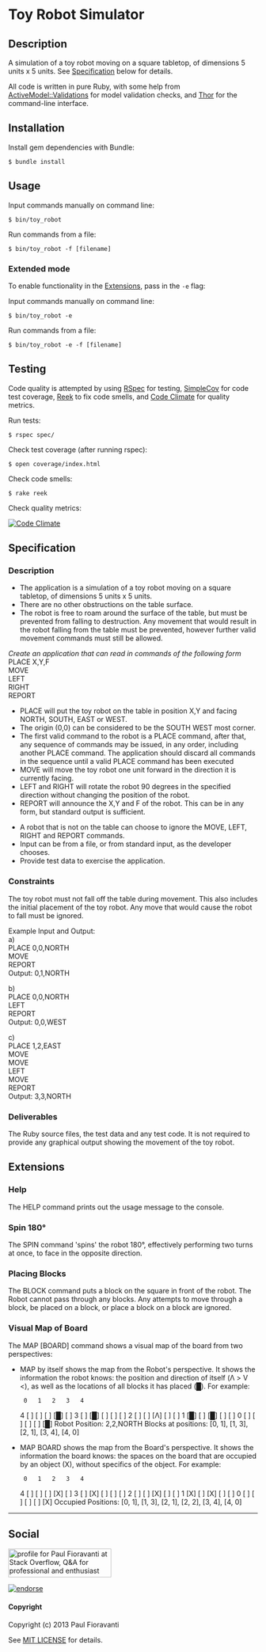 # Toy Robot Simulator

## Description

A simulation of a toy robot moving on a square tabletop, of dimensions 5 units x 5 units.  See [Specification](#specification) below for details.

All code is written in pure Ruby, with some help from [ActiveModel::Validations](http://api.rubyonrails.org/classes/ActiveModel/Validations.html) for model validation checks, and [Thor](https://github.com/wycats/thor) for the command-line interface. 

## Installation

Install gem dependencies with Bundle:

    $ bundle install

## Usage

Input commands manually on command line:

    $ bin/toy_robot

Run commands from a file:

    $ bin/toy_robot -f [filename]

### Extended mode

To enable functionality in the [Extensions](#extensions), pass in the `-e` flag:

Input commands manually on command line:

    $ bin/toy_robot -e

Run commands from a file:

    $ bin/toy_robot -e -f [filename]

## Testing

Code quality is attempted by using [RSpec](http://rspec.info/) for testing, [SimpleCov](https://github.com/colszowka/simplecov) for code test coverage, [Reek](https://github.com/troessner/reek) to fix code smells, and [Code Climate](https://codeclimate.com/) for quality metrics.

Run tests:

    $ rspec spec/

Check test coverage (after running rspec):

    $ open coverage/index.html

Check code smells:

    $ rake reek

Check quality metrics:

[![Code Climate](https://codeclimate.com/github/paulfioravanti/toy_robot.png)](https://codeclimate.com/github/paulfioravanti/toy_robot)

## Specification

### Description
- The application is a simulation of a toy robot moving on a square tabletop, of dimensions 5 units x 5 units.
- There are no other obstructions on the table surface.
- The robot is free to roam around the surface of the table, but must be prevented from falling to destruction. Any movement
that would result in the robot falling from the table must be prevented, however further valid movement commands must still
be allowed.


*Create an application that can read in commands of the following form*  
PLACE X,Y,F  
MOVE  
LEFT  
RIGHT  
REPORT  

<ul>
<li>PLACE will put the toy robot on the table in position X,Y and facing NORTH, SOUTH, EAST or WEST.</li>
<li>The origin (0,0) can be considered to be the SOUTH WEST most corner.</li>
<li>The first valid command to the robot is a PLACE command, after that, any sequence of commands may be issued, in any order, including another PLACE command. The application should discard all commands in the sequence until a valid PLACE command has been executed</li>
<li>MOVE will move the toy robot one unit forward in the direction it is currently facing.</li>
<li>LEFT and RIGHT will rotate the robot 90 degrees in the specified direction without changing the position of the robot.</li>
<li>REPORT will announce the X,Y and F of the robot. This can be in any form, but standard output is sufficient.</li>
</ul>
<ul>
<li>A robot that is not on the table can choose to ignore the MOVE, LEFT, RIGHT and REPORT commands.</li>
<li>Input can be from a file, or from standard input, as the developer chooses.</li>
<li>Provide test data to exercise the application.</li>
</ul>

### Constraints
The toy robot must not fall off the table during movement. This also includes the initial placement of the toy robot.
Any move that would cause the robot to fall must be ignored.

Example Input and Output:  
a)  
PLACE 0,0,NORTH  
MOVE  
REPORT  
Output: 0,1,NORTH  

b)  
PLACE 0,0,NORTH  
LEFT  
REPORT  
Output: 0,0,WEST  

c)  
PLACE 1,2,EAST  
MOVE  
MOVE  
LEFT  
MOVE  
REPORT  
Output: 3,3,NORTH

### Deliverables
The Ruby source files, the test data and any test code.
It is not required to provide any graphical output showing the movement of the toy robot.

## Extensions

### Help

The HELP command prints out the usage message to the console.

### Spin 180°

The SPIN command 'spins' the robot 180°, effectively performing two turns at once, to face in the opposite direction.

### Placing Blocks

The BLOCK command puts a block on the square in front of the robot.  The Robot cannot pass through any blocks.  Any attempts to move through a block, be placed on a block, or place a block on a block are ignored.

### Visual Map of Board

The MAP [BOARD] command shows a visual map of the board from two perspectives:

- MAP by itself shows the map from the Robot's perspective.  It shows the information the robot knows: the position and direction of itself (Λ > V <), as well as the locations of all blocks it has placed (█).  For example:

       0   1   2   3   4
    4 [ ] [ ] [ ] [█] [ ]
    3 [ ] [█] [ ] [ ] [ ]
    2 [ ] [ ] [Λ] [ ] [ ]
    1 [█] [ ] [█] [ ] [ ]
    0 [ ] [ ] [ ] [ ] [█]
    Robot Position: 2,2,NORTH
    Blocks at positions:
    [0, 1], [1, 3], [2, 1],
    [3, 4], [4, 0]

- MAP BOARD shows the map from the Board's perspective.  It shows the information the board knows: the spaces on the board that are occupied by an object (X), without specifics of the object.  For example:

       0   1   2   3   4
    4 [ ] [ ] [ ] [X] [ ]
    3 [ ] [X] [ ] [ ] [ ]
    2 [ ] [ ] [X] [ ] [ ]
    1 [X] [ ] [X] [ ] [ ]
    0 [ ] [ ] [ ] [ ] [X]
    Occupied Positions:
    [0, 1], [1, 3], [2, 1],
    [2, 2], [3, 4], [4, 0]

- - -

## Social

<a href="http://stackoverflow.com/users/567863/paul-fioravanti">
  <img src="http://stackoverflow.com/users/flair/567863.png" width="208" height="58" alt="profile for Paul Fioravanti at Stack Overflow, Q&amp;A for professional and enthusiast programmers" title="profile for Paul Fioravanti at Stack Overflow, Q&amp;A for professional and enthusiast programmers">
</a>

[![endorse](http://api.coderwall.com/pfioravanti/endorse.png)](http://coderwall.com/pfioravanti)

#### Copyright

Copyright (c) 2013 Paul Fioravanti

See [MIT LICENSE](./LICENSE.txt)  for details.